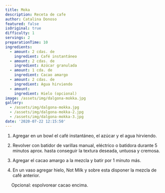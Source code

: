 ```yaml
---
title: Moka
description: Receta de cafe
author: Catalina Donoso
featured: false
isOriginal: true
difficulty: 1
servings: 2
preparationTime: 10
ingredients:
  - amount: 2 cdas. de
    ingredient: Café instantáneo
  - amount: 2 cdas. de
    ingredient: Azúcar granulada
  - amount: 1 cda. de
    ingredient: Cacao amargo  
  - amount: 2 cdas. de
    ingredient: Agua hirviendo
  - amount:  
    ingredient: Hielo (opcional)
image: /assets/img/dalgona-mokka.jpg
gallery:
  - /assets/img/dalgona-mokka.jpg
  - /assets/img/dalgona-mokka-2.jpg
  - /assets/img/dalgona-mokka-3.jpg
date: '2020-07-22 12:15:50'
---
```

1. Agregar en un bowl el café instantáneo, el azúcar y el agua hirviendo.				

2. Revolver con batidor de varillas manual, eléctrico o batidora durante 5 minutos aprox. hasta conseguir la textura deseada, untuosa y cremosa.			

3. Agregar el cacao amargo a la mezcla y batir por 1 minuto más.				

4. En un vaso agregar hielo, Not Milk y sobre esta disponer la mezcla de café anterior.

&nbsp;&nbsp;&nbsp;&nbsp; Opcional: espolvorear cacao encima.
